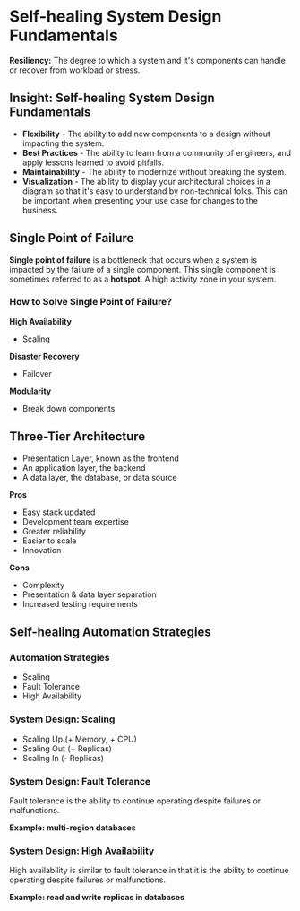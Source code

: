 # Self-healing System Design Fundamentals

**Resiliency:** The degree to which a system and it's components can handle or recover from workload or stress.

## Insight: Self-healing System Design Fundamentals

* **Flexibility** - The ability to add new components to a design without impacting the system.
* **Best Practices** - The ability to learn from a community of engineers, and apply lessons learned to avoid pitfalls.
* **Maintainability** - The ability to modernize without breaking the system.
* **Visualization** - The ability to display your architectural choices in a diagram so that it's easy to understand by non-technical folks. This can be important when presenting your use case for changes to the business.

## Single Point of Failure

**Single point of failure** is a bottleneck that occurs when a system is impacted by the failure of a single component. This single component is sometimes referred to as a **hotspot**. A high activity zone in your system.

### How to Solve Single Point of Failure?

**High Availability**
* Scaling

**Disaster Recovery**
* Failover

**Modularity**
* Break down components

## Three-Tier Architecture

* Presentation Layer, known as the frontend
* An application layer, the backend
* A data layer, the database, or data source

**Pros**

* Easy stack updated
* Development team expertise
* Greater reliability
* Easier to scale
* Innovation

**Cons**

* Complexity
* Presentation & data layer separation
* Increased testing requirements

## Self-healing Automation Strategies

### Automation Strategies

* Scaling
* Fault Tolerance
* High Availability

### System Design: Scaling

* Scaling Up (+ Memory, + CPU)
* Scaling Out (+ Replicas)
* Scaling In (- Replicas)

### System Design: Fault Tolerance

Fault tolerance is the ability to continue operating despite failures or malfunctions.

**Example: multi-region databases**

### System Design: High Availability

High availability is similar to fault tolerance in that it is the ability to continue operating despite failures or malfunctions.

**Example: read and write replicas in databases**
